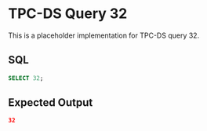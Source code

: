 # TPC-DS Query 32

This is a placeholder implementation for TPC-DS query 32.

## SQL
```sql
SELECT 32;
```

## Expected Output
```json
32
```
